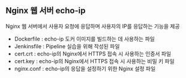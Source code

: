 Nginx 웹 서버 echo-ip
---
Nginx 웹 서버에서 사용자 요청에 응답하며 사용자의 IP를 응답하는 기능을 제공
- Dockerfile : echo-ip 도커 이미지를 빌드하는 데 사용하는 파일
- Jenkinsfile : Pipeline 실습을 위해 작성된 파일
- cert.crt : echo-ip의 Nginx에서 HTTPS 접속 시 사용하는 인증서 파일
- cert.key : echo-ip의 Nginx에서 HTTPS 접속 시 사용하는 비밀 키 파일
- nginx.conf : echo-ip의 응답을 설정하기 위한 Nginx 설정 파일
